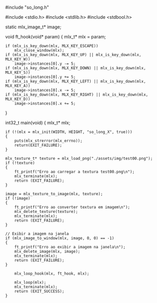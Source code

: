 #include "so_long.h"

#include <stdio.h>
#include <stdlib.h>
#include <stdbool.h>


static mlx_image_t* image;

void ft_hook(void* param)
{
	mlx_t* mlx = param;

	if (mlx_is_key_down(mlx, MLX_KEY_ESCAPE))
		mlx_close_window(mlx);
	if (mlx_is_key_down(mlx, MLX_KEY_UP) || mlx_is_key_down(mlx, MLX_KEY_W))
		image->instances[0].y -= 5;
	if (mlx_is_key_down(mlx, MLX_KEY_DOWN) || mlx_is_key_down(mlx, MLX_KEY_S))
		image->instances[0].y += 5;
	if (mlx_is_key_down(mlx, MLX_KEY_LEFT) || mlx_is_key_down(mlx, MLX_KEY_A))
		image->instances[0].x -= 5;
	if (mlx_is_key_down(mlx, MLX_KEY_RIGHT) || mlx_is_key_down(mlx, MLX_KEY_D))
		image->instances[0].x += 5;
	
}

int32_t main(void)
{
	mlx_t* mlx;

	if (!(mlx = mlx_init(WIDTH, HEIGHT, "so_long_X", true)))
	{
		puts(mlx_strerror(mlx_errno));
		return(EXIT_FAILURE);
	}
	
	mlx_texture_t* texture = mlx_load_png("./assets/img/test00.png");
	if (!texture)
	{
		ft_printf("Erro ao carregar a textura test00.png\n");
		mlx_terminate(mlx);
		return (EXIT_FAILURE);
	}

	image = mlx_texture_to_image(mlx, texture);
	if (!image)
	{
		ft_printf("Erro ao converter textura em imagem\n");
		mlx_delete_texture(texture);
		mlx_terminate(mlx);
		return (EXIT_FAILURE);
	}

	// Exibir a imagem na janela
	if (mlx_image_to_window(mlx, image, 0, 0) == -1)
	{
		ft_printf("Erro ao exibir a imagem na janela\n");
		mlx_delete_image(mlx, image);
		mlx_terminate(mlx);
		return (EXIT_FAILURE);
	}

		mlx_loop_hook(mlx, ft_hook, mlx);

		mlx_loop(mlx);
		mlx_terminate(mlx);
		return (EXIT_SUCCESS);
	}
